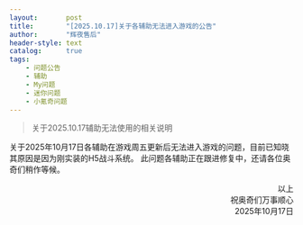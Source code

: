```yaml
---
layout:       post
title:        "[2025.10.17]关于各辅助无法进入游戏的公告"
author:       "辉夜售后"
header-style: text
catalog:      true
tags:
    - 问题公告
    - 辅助
    - My问题
    - 迷你问题
    - 小氪奇问题
---
```


> 关于2025.10.17辅助无法使用的相关说明

关于2025年10月17日各辅助在游戏周五更新后无法进入游戏的问题，目前已知晓其原因是因为刚实装的H5战斗系统。
此问题各辅助正在跟进修复中，还请各位奥奇们稍作等候。

<p style="text-align:right"> 
以上<br>
祝奥奇们万事顺心<br>
2025年10月17日<br>
</p>
